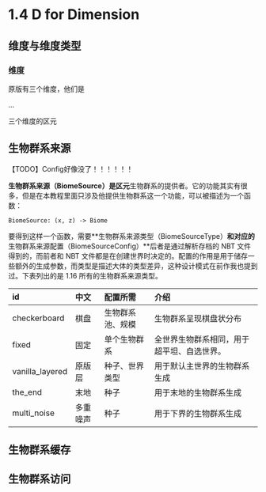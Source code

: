 # 1.4 D for Dimension

## 维度与维度类型

### 维度

原版有三个维度，他们是

...

三个维度的区元

## 生物群系来源

【TODO】Config好像没了！！！！！！

**生物群系来源（BiomeSource）**是**区元**生物群系的提供者。它的功能其实有很多，但是在本教程里面只涉及他提供生物群系这一个功能，可以被描述为一个函数：

`BiomeSource: (x, z) -> Biome`

要得到这样一个函数，需要**生物群系来源类型（BiomeSourceType）**和对应的**生物群系来源配置（BiomeSourceConfig）**后者是通过解析存档的 NBT 文件得到的，而前者和 NBT 文件都是在创建世界时决定的。配置的作用是用于储存一些额外的生成参数，而类型是描述大体的类型差异，这种设计模式在前作我也提到过。下表列出的是 1.16 所有的生物群系来源类型。

| id | 中文 | 配置所需 | 介绍 |
| :--- | :--- | :--- | :--- |
| checkerboard | 棋盘 | 生物群系池、规模 | 生物群系呈现棋盘状分布 |
| fixed | 固定 | 单个生物群系 | 全世界生物群系相同，用于超平坦、自选世界。 |
| vanilla\_layered | 原版层 | 种子、世界类型 | 用于默认主世界的生物群系生成 |
| the\_end | 末地 | 种子 | 用于末地的生物群系生成 |
| multi\_noise | 多重噪声 | 种子 | 用于下界的生物群系生成 |

## 生物群系缓存

## 生物群系访问


